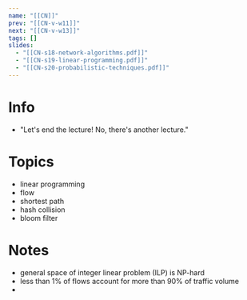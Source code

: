 ```yaml
---
name: "[[CN]]"
prev: "[[CN-v-w11]]"
next: "[[CN-v-w13]]"
tags: []
slides:
  - "[[CN-s18-network-algorithms.pdf]]"
  - "[[CN-s19-linear-programming.pdf]]"
  - "[[CN-s20-probabilistic-techniques.pdf]]"
---
```



# Info
- "Let's end the lecture! No, there's another lecture."


# Topics
- linear programming
- flow
- shortest path
- hash collision
- bloom filter


# Notes
- general space of integer linear problem (ILP) is NP-hard
- less than 1% of flows account for more than 90% of traffic volume
-
